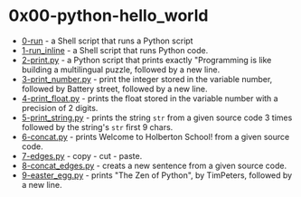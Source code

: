# 0x00-python-hello_world

* [0-run](https://github.com/j88moja-code/alx-higher_level_programming/blob/main/0x00-python-hello_world/0-run) - a Shell script that runs a Python script
* [1-run_inline](https://github.com/j88moja-code/alx-higher_level_programming/blob/main/0x00-python-hello_world/1-run_inline) - a Shell script that runs Python code.
* [2-print.py](https://github.com/j88moja-code/alx-higher_level_programming/blob/main/0x00-python-hello_world/2-print.py) - a Python script that prints exactly "Programming is like building a multilingual puzzle, followed by a new line.
* [3-print_number.py](https://github.com/j88moja-code/alx-higher_level_programming/blob/main/0x00-python-hello_world/3-print_number.py) - print the integer stored in the variable number, followed by Battery street, followed by a new line.
* [4-print_float.py](https://github.com/j88moja-code/alx-higher_level_programming/blob/main/0x00-python-hello_world/4-print_float.py) - prints the float stored in the variable number with a precision of 2 digits.
* [5-print_string.py](https://github.com/j88moja-code/alx-higher_level_programming/blob/main/0x00-python-hello_world/5-print_string.py) - prints the string `str` from a given source code 3 times followed by the string's `str` first 9 chars.
* [6-concat.py](https://github.com/j88moja-code/alx-higher_level_programming/blob/main/0x00-python-hello_world/6-concat.py) - prints Welcome to Holberton School! from a given source code.
* [7-edges.py](https://github.com/j88moja-code/alx-higher_level_programming/blob/main/0x00-python-hello_world/7-edges.py) - copy - cut - paste.
* [8-concat_edges.py](https://github.com/j88moja-code/alx-higher_level_programming/blob/main/0x00-python-hello_world/8-concat_edges.py) - creats a new sentence from a given source code.
* [9-easter_egg.py](https://github.com/j88moja-code/alx-higher_level_programming/blob/main/0x00-python-hello_world/9-easter_egg.py) - prints "The Zen of Python", by TimPeters, followed by a new line.
